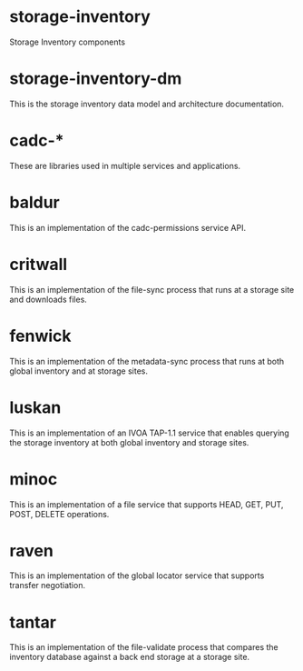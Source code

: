 # storage-inventory
Storage Inventory components

# storage-inventory-dm
This is the storage inventory data model and architecture documentation.

# cadc-*
These are libraries used in multiple services and applications.

# baldur
This is an implementation of the cadc-permissions service API.

# critwall
This is an implementation of the file-sync process that runs at a storage site and downloads files.

# fenwick
This is an implementation of the metadata-sync process that runs at both global inventory and at
storage sites.

# luskan
This is an implementation of an IVOA TAP-1.1 service that enables querying the storage inventory at
both global inventory and storage sites.

# minoc
This is an implementation of a file service that supports HEAD, GET, PUT, POST, DELETE operations.

# raven
This is an implementation of the global locator service that supports transfer negotiation.

# tantar
This is an implementation of the file-validate process that compares the inventory database against a back end storage at a storage site.
